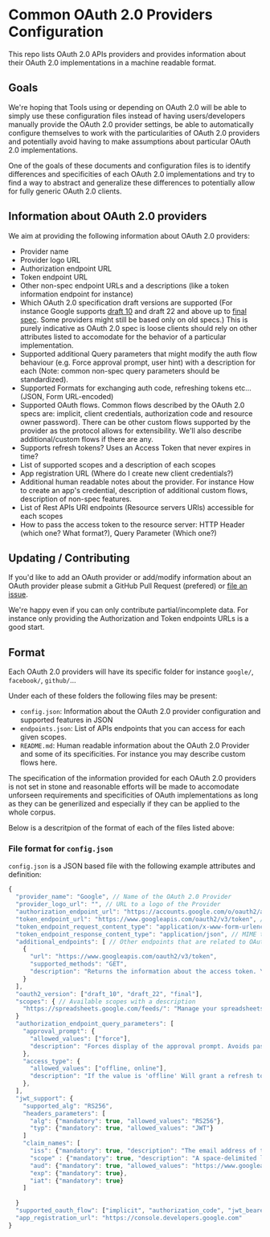 # Common OAuth 2.0 Providers Configuration

This repo lists OAuth 2.0 APIs providers and provides information about their OAuth 2.0 implementations in a machine readable format.


## Goals

We're hoping that Tools using or depending on OAuth 2.0 will be able to simply use these configuration files instead of having users/developers manually provide the OAuth 2.0 provider settings, be able to automatically configure themselves to work with the particularities of OAuth 2.0 providers and potentially avoid having to make assumptions about particular OAuth 2.0 implementations.

One of the goals of these documents and configuration files is to identify differences and specificities of each OAuth 2.0 implementations and try to find a way to abstract and generalize these differences to potentially allow for fully generic OAuth 2.0 clients.


## Information about OAuth 2.0 providers

We aim at providing the following information about OAuth 2.0 providers:
 - Provider name
 - Provider logo URL
 - Authorization endpoint URL
 - Token endpoint URL
 - Other non-spec endpoint URLs and a descriptions (like a token information endpoint for instance) 
 - Which OAuth 2.0 specification draft versions are supported (For instance Google supports [draft 10](https://tools.ietf.org/html/draft-ietf-oauth-v2-10) and draft 22 and above up to [final spec](https://tools.ietf.org/html/rfc6749). Some providers might still be based only on old specs.) This is purely indicative as OAuth 2.0 spec is loose clients should rely on other attributes listed to accomodate for the behavior of a particular implementation.
 - Supported additional Query parameters that might modify the auth flow behaviour (e.g. Force approval prompt, user hint) with a description for each (Note: common non-spec query parameters should be standardized).
 - Supported Formats for exchanging auth code, refreshing tokens etc... (JSON, Form URL-encoded)
 - Supported OAuth flows. Common flows described by the OAuth 2.0 specs are: implicit, client credentials, authorization code and resource owner password). There can be other custom flows supported by the provider as the protocol allows for extensibility. We'll also describe additional/custom flows if there are any.
 - Supports refresh tokens? Uses an Access Token that never expires in time?
 - List of supported scopes and a description of each scopes
 - App registration URL (Where do I create new client credentials?)
 - Additional human readable notes about the provider. For instance How to create an app's credential, description of additional custom flows, description of non-spec features.
 - List of Rest APIs URI endpoints (Resource servers URIs) accessible for each scopes
 - How to pass the access token to the resource server: HTTP Header (which one? What format?), Query Parameter (Which one?)


## Updating / Contributing

If you'd like to add an OAuth provider or add/modify information about an OAuth provider please submit a GitHub Pull Request (prefered) or [file an issue](https://github.com/nicolasgarnier/oauth-providers/issues).

We're happy even if you can only contribute partial/incomplete data. For instance only providing the Authorization and Token endpoints URLs is a good start.


## Format

Each OAuth 2.0 providers will have its specific folder for instance `google/`, `facebook/`, `github/`...

Under each of these folders the following files may be present:
 - `config.json`: Information about the OAuth 2.0 provider configuration and supported features in JSON
 - `endpoints.json`: List of APIs endpoints that you can access for each given scopes.
 - `README.md`: Human readable information about the OAuth 2.0 Provider and some of its specificities. For instance you may describe custom flows here.

The specification of the information provided for each OAuth 2.0 providers is not set in stone and reasonable efforts will be made to accomodate unforseen requirements and specificities of OAuth implementations as long as they can be generilized and especially if they can be applied to the whole corpus.

Below is a descritpion of the format of each of the files listed above:

### File format for `config.json`

`config.json` is a JSON based file with the following example attributes and definition:

```javascript
{
  "provider_name": "Google", // Name of the OAuth 2.0 Provider
  "provider_logo_url": "", // URL to a logo of the Provider
  "authorization_endpoint_url": "https://accounts.google.com/o/oauth2/auth", // URL of the Authroization endpoint
  "token_endpoint_url": "https://www.googleapis.com/oauth2/v3/token", // URL to exchange the auth code 
  "token_endpoint_request_content_type": "application/x-www-form-urlencoded", // MIME type of the data that can be passed in the body of requests to the token endpoint
  "token_endpoint_response_content_type": "application/json", // MIME type of the data that is returned by the token endpoint
  "additional_endpoints": [ // Other endpoints that are related to OAuth
    {
      "url": "https://www.googleapis.com/oauth2/v3/token",
      "supported_methods": "GET",
      "description": "Returns the information about the access token. You have to provide an Access Token as a query parameter"
    }
  ],
  "oauth2_version": ["draft_10", "draft_22", "final"],
  "scopes": { // Available scopes with a description
    "https://spreadsheets.google.com/feeds/": "Manage your spreadsheets."
  }
  "authorization_endpoint_query_parameters": [
    "approval_prompt": {
      "allowed_values": ["force"],
      "description": "Forces display of the approval prompt. Avoids pass-through if the user has already granted access."
    },
    "access_type": {
      "allowed_values": ["offline, online"],
      "description": "If the value is 'offline' Will grant a refresh token in the authorization code flow. 'online' will only grant you an access token in the authorization code flow."
    },
  ],
  "jwt_support": {
    "supported_alg": "RS256",
    "headers_parameters": [
      "alg": {"mandatory": true, "allowed_values": "RS256"},
      "typ": {"mandatory": true, "allowed_values": "JWT"}
    ]
    "claim_names": [
      "iss": {"mandatory": true, "description": "The email address of the service account."} // For registered/public claim names you may add a description.
      "scope" : {"mandatory": true, "description": "A space-delimited list of the permissions that the application requests."}, // For non-spec/private claim names you MUST add a description.
      "aud": {"mandatory": true, "allowed_values": "https://www.googleapis.com/oauth2/v3/token"},
      "exp": {"mandatory": true},
      "iat": {"mandatory": true}
    ]
    
  }
  "supported_oauth_flow": ["implicit", "authorization_code", "jwt_bearer_token", "ext_android", "ext_post_message", "ext_installed_apps", "ext_authorization_code_oob"],
  "app_registration_url": "https://console.developers.google.com"
}
```
